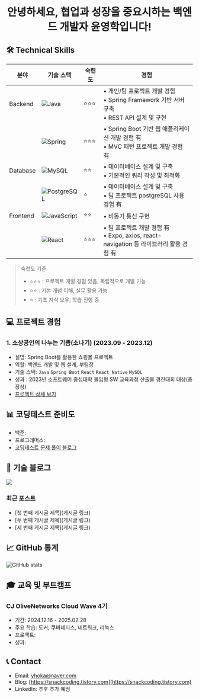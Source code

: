 <div align="center">
  <h1>안녕하세요, 협업과 성장을 중요시하는 백엔드 개발자 윤영학입니다!</h1>
</div>

## 🛠 Technical Skills

| 분야 | 기술 스택 | 숙련도 | 경험 |
|------|-----------|--------|------|
| Backend | ![Java](https://img.shields.io/badge/Java-007396?style=flat-square&logo=java&logoColor=white) | ⭐⭐⭐ | • 개인/팀 프로젝트 개발 경험<br>• Spring Framework 기반 서버 구축<br>• REST API 설계 및 구현 |
| | ![Spring](https://img.shields.io/badge/Spring-6DB33F?style=flat-square&logo=spring&logoColor=white) | ⭐⭐⭐ | • Spring Boot 기반 웹 애플리케이션 개발 경험 有<br>• MVC 패턴 프로젝트 개발 경험 有  |
| Database | ![MySQL](https://img.shields.io/badge/MySQL-4479A1?style=flat-square&logo=mysql&logoColor=white) | ⭐⭐ | • 데이터베이스 설계 및 구축<br>• 기본적인 쿼리 작성 및 최적화 |
| | ![PostgreSQL](https://img.shields.io/badge/PostgreSQL-4479A1?style=flat-square&logo=PostgreSQL&logoColor=white) | ⭐ | • 데이터베이스 설계 및 구축<br>• 팀 프로젝트 postgreSQL 사용 경험 有 |
| Frontend | ![JavaScript](https://img.shields.io/badge/JavaScript-F7DF1E?style=flat-square&logo=javascript&logoColor=black) | ⭐⭐ | • 비동기 통신 구현   |
| | ![React](https://img.shields.io/badge/React-61DAFB?style=flat-square&logo=react&logoColor=black) | ⭐⭐⭐ | • 팀 프로젝트 개발 경험 有<br>• Expo, axios, react-navigation 등 라이브러리 활용 경험 有 |

> 숙련도 기준
> - ⭐⭐⭐ : 프로젝트 개발 경험 있음, 독립적으로 개발 가능
> - ⭐⭐ : 기본 개념 이해, 실무 활용 가능
> - ⭐ : 기초 지식 보유, 학습 진행 중


## 💻 프로젝트 경험
### 1. 소상공인의 나누는 기쁨(소나기) (2023.09 - 2023.12)
- 설명: Spring Boot를 활용한 쇼핑몰 프로젝트
- 역할: 백엔드 개발 및 웹 설계, 부팀장
- 기술 스택: `Java` `Spring Boot` `React` `React Native` `MySQL` 
- 성과 : 2023년 소프트웨어 중심대학 몰입형 SW 교육과정 산출물 경진대회 대상(총장상)
- [프로젝트 상세 보기](https://github.com/okhi3945/Sonagi_App)

## 📊 코딩테스트 준비도
- 백준: 
- 프로그래머스: 
- [코딩테스트 문제 풀이 블로그](https://snackcoding.tistory.com/category/%EC%BD%94%ED%85%8C)

## 📝 기술 블로그
<a href="https://snackcoding.tistory.com">
  <img src="https://img.shields.io/badge/Tistory-000000?style=for-the-badge&logo=Tistory&logoColor=white" />
</a>

### 최근 포스트
- [첫 번째 게시글 제목](게시글 링크)
- [두 번째 게시글 제목](게시글 링크)
- [세 번째 게시글 제목](게시글 링크)

## 📈 GitHub 통계
![GitHub stats](https://github-readme-stats.vercel.app/api?username=okhi3945&show_icons=true&theme=radical)

## 🎓 교육 및 부트캠프
### CJ OliveNetworks Cloud Wave 4기
- 기간: 2024.12.16 - 2025.02.28
- 주요 학습: 도커, 쿠버네티스, 네트워크, 리눅스
- 프로젝트: 
- 성과:
  

## 📞 Contact
- Email: yhoka@naver.com
- Blog: [https://snackcoding.tistory.com](https://snackcoding.tistory.com)
- LinkedIn: 추후 추가 예정
